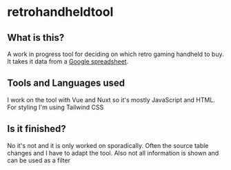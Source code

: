 # retrohandheldtool

## What is this?

A work in progress tool for deciding on which retro gaming handheld to buy. It takes it data from a [Google spreadsheet](https://docs.google.com/spreadsheets/d/1irg60f9qsZOkhp0cwOU7Cy4rJQeyusEUzTNQzhoTYTU).

## Tools and Languages used

I work on the tool with Vue and Nuxt so it's mostly JavaScript and HTML. For styling I'm using Tailwind CSS

## Is it finished?

No it's not and it is only worked on sporadically. Often the source table changes and I have to adapt the tool. Also not all information is shown and can be used as a filter

